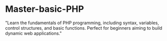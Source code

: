 # Master-basic-PHP
"Learn the fundamentals of PHP programming, including syntax, variables, control structures, and basic functions. Perfect for beginners aiming to build dynamic web applications."
